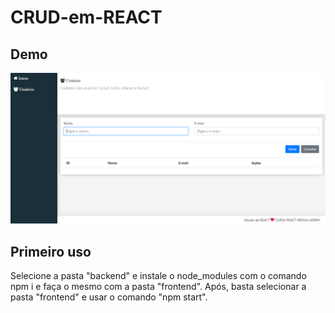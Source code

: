# CRUD-em-REACT
## Demo
![CRUD](https://github.com/CarlitoBraga/CRUD-em-REACT/blob/master/imgcrud.PNG)
## Primeiro uso
Selecione a pasta "backend" e instale o node_modules com o comando npm i e faça o mesmo com a pasta "frontend".
Após, basta selecionar a pasta "frontend" e usar o comando "npm start".
